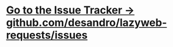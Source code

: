 

# [Go to the Issue Tracker &rarr; github.com/desandro/lazyweb-requests/issues](http://github.com/desandro/lazyweb-requests/issues)


